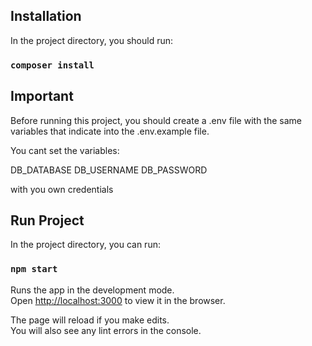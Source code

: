 ## Installation

In the project directory, you should run:

### `composer install`

## Important

Before running this project, you should create a .env file with the same variables that indicate into the .env.example file.

You cant set the variables:

DB_DATABASE
DB_USERNAME
DB_PASSWORD

with you own credentials

## Run Project

In the project directory, you can run:

### `npm start`

Runs the app in the development mode.\
Open [http://localhost:3000](http://localhost:3000) to view it in the browser.

The page will reload if you make edits.\
You will also see any lint errors in the console.
